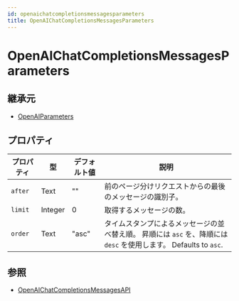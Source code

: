 ```yaml
---
id: openaichatcompletionsmessagesparameters
title: OpenAIChatCompletionsMessagesParameters
---
```


# OpenAIChatCompletionsMessagesParameters

## 継承元

- [OpenAIParameters](OpenAIParameters.md)

## プロパティ

| プロパティ   | 型       | デフォルト値 | 説明                                                                                         |
| ------- | ------- | ------ | ------------------------------------------------------------------------------------------ |
| `after` | Text    | ""     | 前のページ分けリクエストからの最後のメッセージの識別子。                                                               |
| `limit` | Integer | 0      | 取得するメッセージの数。                                                                               |
| `order` | Text    | "asc"  | タイムスタンプによるメッセージの並べ替え順。 昇順には `asc` を、降順には `desc` を使用します。 Defaults to `asc`. |

## 参照

- [OpenAIChatCompletionsMessagesAPI](OpenAIChatCompletionsMessagesAPI.md)
